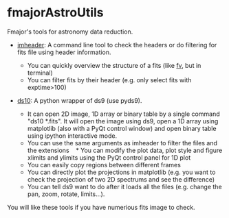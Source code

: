 fmajorAstroUtils
======================

Fmajor's tools for astronomy data reduction.

* [imheader](doc/imheader.rst): A command line tool to check the headers or do filtering for fits file using header information.
    * You can quickly overview the structure of a fits (like [fv](https://heasarc.gsfc.nasa.gov/ftools/fv/), but in terminal)
    * You can filter fits by their header (e.g. only select fits with exptime>100)
    
* [ds10](doc/ds10.rst): A python wrapper of ds9 (use pyds9).    
    * It can open 2D image, 1D array or binary table by a single command "ds10 \*.fits". It will open the image using ds9, open a 1D array using matplotlib (also with a PyQt control window) and open binary table using ipython interactive mode.
    * You can use the same arguments as imheader to filter the files and the extensions
    * You can modify the plot data, plot style and figure xlimits and ylimits using the PyQt control panel for 1D plot
    * You can easily copy regions between different frames
    * You can directly plot the projections in matplotlib (e.g. you want to check the projection of two 2D spectrums and see the difference)
    * You can tell ds9 want to do after it loads all the files (e.g. change the pan, zoom, rotate, limits...).

You will like these tools if you have numerious fits image to check.
